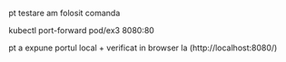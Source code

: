 pt testare am folosit comanda 

kubectl port-forward pod/ex3 8080:80

pt a expune portul local + verificat in browser la (http://localhost:8080/)